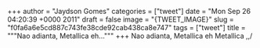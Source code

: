 
+++
author = "Jaydson Gomes"
categories = ["tweet"]
date = "Mon Sep 26 04:20:39 +0000 2011"
draft = false
image = "{TWEET_IMAGE}"
slug = "f0fa6a6e5cd887c743fe38cde92cab438ca8e747"
tags = ["tweet"]
title = """Nao adianta, Metallica eh..."""
+++
Nao adianta, Metallica eh Metallica \,,/
